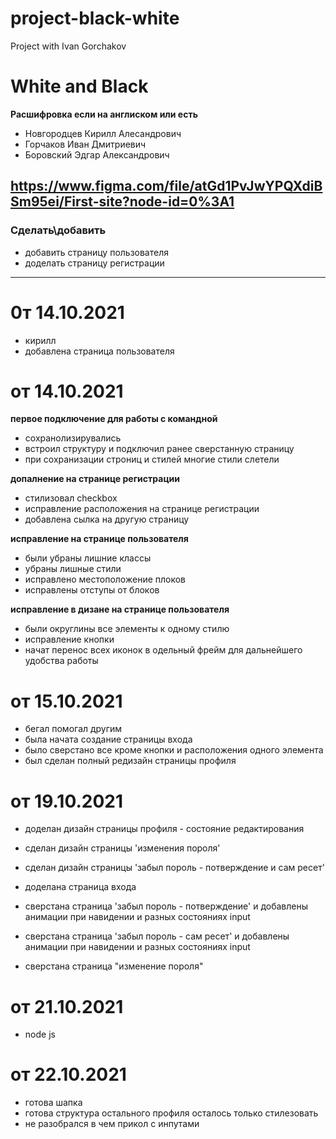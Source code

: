# project-black-white
 Project with Ivan Gorchakov


# White and Black
**Расшифровка если на англиском или есть**

- Новгородцев Кирилл Алесандрович
- Горчаков Иван Дмитриевич
- Боровский Эдгар Александрович 

https://www.figma.com/file/atGd1PvJwYPQXdiBSm95ei/First-site?node-id=0%3A1
---

### Сделать\добавить

- добавить страницу пользователя
- доделать страницу регистрации 

---

# 0т 14.10.2021
  - кирилл
- добавлена страница пользователя

# от 14.10.2021

  **первое подключение для работы с командной**

  - сохранолизирувались 
  - встроил структуру и подключил ранее сверстанную страницу
  - при сохранизации строниц и стилей многие стили слетели

  **допалнение на странице регистрации**

  - стилизовал checkbox
  - исправление расположения на странице регистрации
  - добавлена сылка на другую страницу
  
  **исправление на странице пользователя**

  - были убраны лишние классы 
  - убраны лишные стили 
  - исправлено местоположение плоков
  - исправлены отступы от блоков

  **исправление в дизане на странице пользователя**

  - были округлины все элементы к одному стилю
  - исправление кнопки
  - начат перенос всех иконок в одельный фрейм для дальнейшего удобства работы

# от 15.10.2021

  - бегал помогал другим
  - была начата создание страницы входа
  - было сверстано все кроме кнопки и расположения одного элемента
  - был сделан полный редизайн страницы профиля
  
# от 19.10.2021

  - доделан дизайн страницы профиля - состояние редактирования
  - сделан дизайн страницы 'изменения пороля'
  - сделан дизайн страницы 'забыл пороль - потверждение и сам ресет'

  - доделана страница входа
  - сверстана страница 'забыл пороль - потверждение' и добавлены анимации при навидении и разных состояниях input
  - сверстана страница 'забыл пороль - сам ресет' и добавлены анимации при навидении и разных состояниях input
  - сверстана страница "изменение пороля"

# от 21.10.2021

 - node js

# от 22.10.2021

 - готова шапка 
 - готова структура остального профиля осталось только стилезовать
 - не разобрался в чем прикол с инпутами

